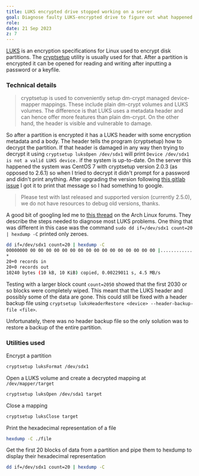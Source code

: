 ```yaml
---
title: LUKS encrypted drive stopped working on a server
goal: Diagnose faulty LUKS-encrypted drive to figure out what happened and possibly fix it
role:
date: 21 Sep 2023
z: 7
---
```


[LUKS](https://en.wikipedia.org/wiki/Linux_Unified_Key_Setup) is an encryption specifications for Linux used to encrypt disk partitions. The
[cryptsetup](https://man.archlinux.org/man/cryptsetup.8.en) utility is usually used for that. After a partition is encrypted it can be opened for reading and writing after
inputting a password or a keyfile.

### Technical details

> cryptsetup is used to conveniently setup dm-crypt managed device-mapper mappings. These include plain dm-crypt volumes and LUKS volumes. The difference is that LUKS uses a
> metadata header and can hence offer more features than plain dm-crypt. On the other hand, the header is visible and vulnerable to damage.

So after a partition is encrypted it has a LUKS header with some encryption metadata and a body. The header tells the program (cryptsetup) how to decrypt the partition. If that
header is damaged in any way then trying to decrypt it using `cryptsetup luksOpen /dev/sdx1` will print `Device /dev/sdx1 is not a valid LUKS device.` if the system is up-to-date.
On the server this happened the system was CentOS 7 with cryptsetup version 2.0.3 (as opposed to 2.6.1) so when I tried to decrypt it didn't prompt for a password and didn't print
anything. After upgrading the version following [this gitlab issue](https://gitlab.com/cryptsetup/cryptsetup/-/issues/783) I got it to print that message so I had something to
google.

> Please test with last released and supported version (currently 2.5.0), we do not have resources to debug old versions, thanks.

A good bit of googling led me to [this thread](https://bbs.archlinux.org/viewtopic.php?id=284768) on the Arch Linux forums. They describe the steps needed to diagnose most LUKS
problems. One thing that was different in this case was the command `sudo dd if=/dev/sdx1 count=20 | hexdump -C` printed only zeroes.

```bash
dd if=/dev/sdx1 count=20 | hexdump -C
00000000 00 00 00 00 00 00 00 00 00 00 00 00 00 00 00 00 |................|
*
20+0 records in
20+0 records out
10240 bytes (10 kB, 10 KiB) copied, 0.00229011 s, 4.5 MB/s
```

Testing with a larger block count `count=2050` showed that the first 2030 or so blocks were completely wiped. This meant that the LUKS header and possibly some of the data are
gone. This could still be fixed with a header backup file using `cryptsetup luksHeaderRestore <device> --header-backup-file <file>`.

Unfortunately, there was no header backup file so the only solution was to restore a backup of the entire partition.

### Utilities used

Encrypt a partition

```bash
cryptsetup luksFormat /dev/sdx1
```

Open a LUKS volume and create a decrypted mapping at `/dev/mapper/target`

```bash
cryptsetup luksOpen /dev/sda1 target
```

Close a mapping

```bash
cryptsetup luksClose target
```

Print the hexadecimal representation of a file

```bash
hexdump -C ./file
```

Get the first 20 blocks of data from a partition and pipe them to hexdump to display their hexadecimal representation

```bash
dd if=/dev/sdx1 count=20 | hexdump -C
```
